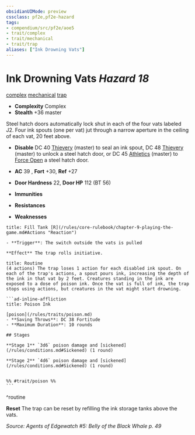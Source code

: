 ```yaml
---
obsidianUIMode: preview
cssclass: pf2e,pf2e-hazard
tags:
- compendium/src/pf2e/aoe5
- trait/complex
- trait/mechanical
- trait/trap
aliases: ["Ink Drowning Vats"]
---
```

# Ink Drowning Vats *Hazard 18*  
[complex](/rules/traits/complex.md)  [mechanical](/rules/traits/mechanical.md)  [trap](/rules/traits/trap.md)  

- **Complexity** Complex
- **Stealth** +36 master  

Steel hatch doors automatically lock shut in each of the four vats labeled J2. Four ink spouts (one per vat) jut through a narrow aperture in the ceiling of each vat, 20 feet above.

- **Disable** DC 40 [Thievery](/compendium/skills.md#Thievery) (master) to seal an ink spout, DC 48 [Thievery](/compendium/skills.md#Thievery) (master) to unlock a steel hatch door, or DC 45 [Athletics](/compendium/skills.md#Athletics) (master) to [Force Open](/rules/actions/force-open.md) a steel hatch door.  

- **AC** 39 , **Fort** +30, **Ref** +27
- **Door Hardness** 22, **Door HP** 112 (BT 56)
- **Immunities** 
- **Resistances** 
- **Weaknesses** 
     
```ad-embed-ability
title: Fill Tank [R](/rules/core-rulebook/chapter-9-playing-the-game.md#Actions "Reaction")

- **Trigger**: The switch outside the vats is pulled

**Effect** The trap rolls initiative.
```

````ad-pf2-summary
title: Routine
(4 actions) The trap loses 1 action for each disabled ink spout. On each of the trap's actions, a spout pours ink, increasing the depth of the ink in that vat by 2 feet. Creatures standing in the ink are exposed to a dose of poison ink. Once the vat is full of ink, the trap stops using actions, but creatures in the vat might start drowning.

```ad-inline-affliction
title: Poison Ink

[poison](/rules/traits/poison.md)  
- **Saving Throws**: DC 38 Fortitude
- **Maximum Duration**: 10 rounds

## Stages

**Stage 1** `3d6` poison damage and [sickened](/rules/conditions.md#Sickened) (1 round)

**Stage 2** `4d6` poison damage and [sickened](/rules/conditions.md#Sickened) (1 round)


%% #trait/poison %%
```
````
^routine

**Reset** The trap can be reset by refilling the ink storage tanks above the vats.  

*Source: Agents of Edgewatch #5: Belly of the Black Whale p. 49*